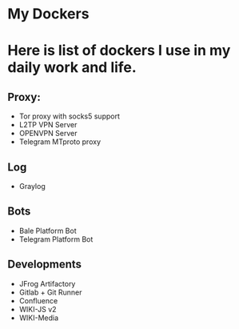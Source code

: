 # My Dockers
Here is list of dockers I use in my daily work and life.
===========

## Proxy:
- Tor proxy with socks5 support
- L2TP VPN Server
- OPENVPN Server
- Telegram MTproto proxy

## Log
- Graylog

## Bots
- Bale Platform Bot
- Telegram Platform Bot

## Developments
- JFrog Artifactory
- Gitlab + Git Runner
- Confluence
- WIKI-JS v2
- WIKI-Media
